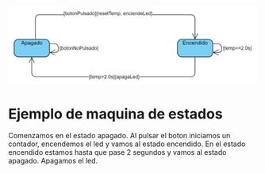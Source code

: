 ![](./resources/MaquinaEstados2.png)
# Ejemplo de maquina de estados

Comenzamos en el estado apagado. Al pulsar el boton iniciamos un contador, encendemos el led y vamos al estado encendido.
En el estado encendido estamos hasta que pase 2 segundos y vamos al estado apagado. Apagamos el led.